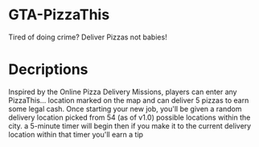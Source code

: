 # GTA-PizzaThis
Tired of doing crime? Deliver Pizzas not babies!

# Decriptions
Inspired by the Online Pizza Delivery Missions, players can enter any PizzaThis... location marked on the map and can deliver 5 pizzas to earn some legal cash. Once starting your new job, you'll be given a random delivery location picked from 54 (as of v1.0) possible locations within the city. a 5-minute timer will begin then if you make it to the current delivery location within that timer you'll earn a tip
